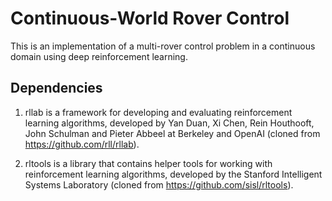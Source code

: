 # Continuous-World Rover Control

This is an implementation  of a multi-rover control problem in a continuous domain using deep reinforcement learning.

## Dependencies
1. rllab is a framework for developing and evaluating reinforcement learning algorithms, developed by Yan Duan, Xi Chen, Rein Houthooft, John Schulman and Pieter Abbeel at Berkeley and OpenAI (cloned from https://github.com/rll/rllab).

2. rltools is a library that contains helper tools for working with reinforcement learning algorithms, developed by the Stanford Intelligent Systems Laboratory (cloned from https://github.com/sisl/rltools).
